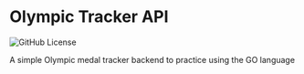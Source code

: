 # Olympic Tracker API
![GitHub License](https://img.shields.io/github/license/foreverthinking/olympic-tracker-api)

A simple Olympic medal tracker backend to practice using the GO language
